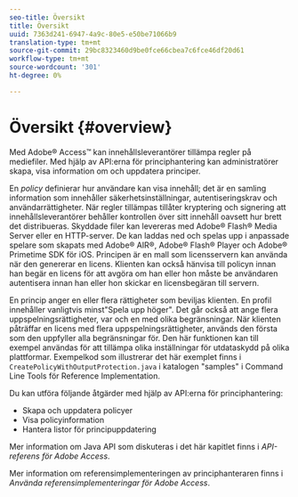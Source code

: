 ```yaml
---
seo-title: Översikt
title: Översikt
uuid: 7363d241-6947-4a9c-80e5-e50be71066b9
translation-type: tm+mt
source-git-commit: 29bc8323460d9be0fce66cbea7c6fce46df20d61
workflow-type: tm+mt
source-wordcount: '301'
ht-degree: 0%

---
```



# Översikt {#overview}

Med Adobe® Access™ kan innehållsleverantörer tillämpa regler på mediefiler. Med hjälp av API:erna för principhantering kan administratörer skapa, visa information om och uppdatera principer.

En *policy* definierar hur användare kan visa innehåll; det är en samling information som innehåller säkerhetsinställningar, autentiseringskrav och användarrättigheter. När regler tillämpas tillåter kryptering och signering att innehållsleverantörer behåller kontrollen över sitt innehåll oavsett hur brett det distribueras. Skyddade filer kan levereras med Adobe® Flash® Media Server eller en HTTP-server. De kan laddas ned och spelas upp i anpassade spelare som skapats med Adobe® AIR®, Adobe® Flash® Player och Adobe® Primetime SDK för iOS. Principen är en mall som licensservern kan använda när den genererar en licens. Klienten kan också hänvisa till policyn innan han begär en licens för att avgöra om han eller hon måste be användaren autentisera innan han eller hon skickar en licensbegäran till servern.

En princip anger en eller flera rättigheter som beviljas klienten. En profil innehåller vanligtvis minst&quot;Spela upp höger&quot;. Det går också att ange flera uppspelningsrättigheter, var och en med olika begränsningar. När klienten påträffar en licens med flera uppspelningsrättigheter, används den första som den uppfyller alla begränsningar för. Den här funktionen kan till exempel användas för att tillämpa olika inställningar för utdataskydd på olika plattformar. Exempelkod som illustrerar det här exemplet finns i `CreatePolicyWithOutputProtection.java` i katalogen &quot;samples&quot; i Command Line Tools för Reference Implementation.

Du kan utföra följande åtgärder med hjälp av API:erna för principhantering:

* Skapa och uppdatera policyer
* Visa policyinformation
* Hantera listor för principuppdatering

Mer information om Java API som diskuteras i det här kapitlet finns i *API-referens för Adobe Access*.

Mer information om referensimplementeringen av principhanteraren finns i *Använda referensimplementeringar för Adobe Access*.
